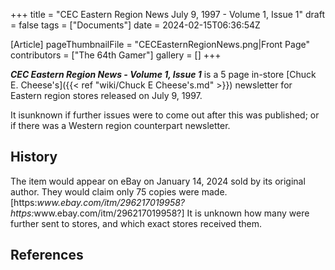 +++
title = "CEC Eastern Region News July 9, 1997 - Volume 1, Issue 1"
draft = false
tags = ["Documents"]
date = 2024-02-15T06:36:54Z

[Article]
pageThumbnailFile = "CECEasternRegionNews.png|Front Page"
contributors = ["The 64th Gamer"]
gallery = []
+++


<b><i>CEC Eastern Region News - Volume 1, Issue 1</b></i> is a 5 page in-store [Chuck E. Cheese's]({{< ref "wiki/Chuck E Cheese's.md" >}}) newsletter for Eastern region stores released on July 9, 1997.

It isunknown if further issues were to come out after this was published; or if there was a Western region counterpart newsletter. 

<h2> History </h2>
The item would appear on eBay on January 14, 2024 sold by its original author. They would claim only 75 copies were made.<ref>[https:<i>www.ebay.com/itm/296217019958? https:</i>www.ebay.com/itm/296217019958?]</ref> It is unknown how many were further sent to stores, and which exact stores received them.




<h2> References </h2>
